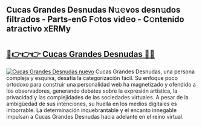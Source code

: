 ## Cucas Grandes Desnudas N𝚞𝚎vos desn𝚞dos filtr𝚊dos - Parts-enG F𝚘tos vid𝚎o - C𝚘ntenido atr𝚊ctivo xERMy

# <h2><a href="http://mb71u2e.tromn.icu/?c=Cucas+Grandes+Desnudas">🔗👉👉👉 Cucas Grandes Desnudas 🔗🔗</a></h2>

[![Cucas Grandes Desnudas nuevo](https://i.imgur.com/pEAQMta.gif)](http://mb71u2e.tromn.icu/?c=Cucas+Grandes+Desnudas)
Cucas Grandes Desnudas, una persona compleja y esquiva, desafía la categorización fácil. Su enfoque poco ortodoxo para construir una personalidad web ha magnetizado y ofendido a los observadores, generando debates sobre la expresión artística, la privacidad y las complejidades de las sociedades virtuales. A pesar de la ambigüedad de sus intenciones, su huella en los medios digitales es imborrable. La determinación inquebrantable y el encanto innegable impulsan a Cucas Grandes Desnudas hacia adelante en el reino virtual.
